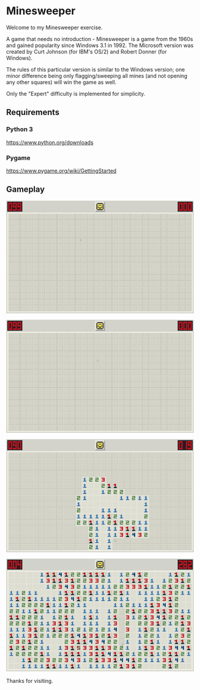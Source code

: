 # Minesweeper

Welcome to my Minesweeper exercise.

A game that needs no introduction - Minesweeper is a game from the 1960s and gained popularity since Windows 3.1 in 1992. The Microsoft version was created by Curt Johnson (for IBM's OS/2) and Robert Donner (for Windows).

The rules of this particular version is similar to the Windows version; one minor difference being only flagging/sweeping all mines (and not opening any other squares) will win the game as well.

Only the "Expert" difficulty is implemented for simplicity.

## Requirements

### Python 3
https://www.python.org/downloads

### Pygame
https://www.pygame.org/wiki/GettingStarted

## Gameplay

![](https://github.com/tianxiaozhang1/minesweeper/blob/main/minesweeper1a.gif)

![](https://github.com/tianxiaozhang1/minesweeper/blob/main/minesweeper2a.gif)

![](https://github.com/tianxiaozhang1/minesweeper/blob/main/minesweeper3a.gif)

![](https://github.com/tianxiaozhang1/minesweeper/blob/main/minesweeper4a.gif)

Thanks for visiting.
